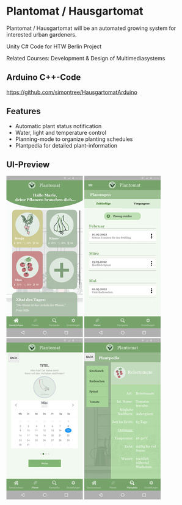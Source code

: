 # Plantomat / Hausgartomat

Plantomat / Hausgartomat will be an automated growing system for interested urban gardeners.

Unity C# Code for HTW Berlin Project

Related Courses: Development & Design of Multimediasystems

## Arduino C++-Code
https://github.com/simontree/HausgartomatArduino

## Features

- Automatic plant status notification
- Water, light and temperature control
- Planning-mode to organize planting schedules
- Plantpedia for detailed plant-information

## UI-Preview
<div>
<img src="https://github.com/simontree/Hausgartomat/blob/main/img/1.2-Plants_Dashboard-State-2.png" alt="Dashboard Plantomat" width="200" height="423">
<img src="https://github.com/simontree/Hausgartomat/blob/main/img/5.1-Planung0.png" alt="Plan-Mode Plantomat" width="200" height="423">
<img src="https://github.com/simontree/Hausgartomat/blob/main/img/5.2-Planning_All-State-2.jpg" alt="Plan-Mode Plantomat" width="200" height="423">
<img src="https://github.com/simontree/Hausgartomat/blob/main/img/8.1-Plantpedia_Tomato.png" alt="Plantpedia" width="200" height="423">
</div>
